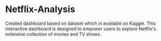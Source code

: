# Netflix-Analysis
Created dashboard based on dataset which in available on Kaggle.  This interactive dashboard is designed to empower users to explore Netflix's extensive collection of movies and TV shows. 

